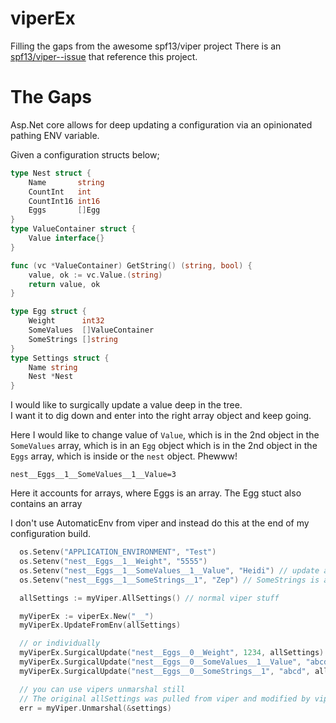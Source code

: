 # viperEx  

Filling the gaps from the awesome spf13/viper project
There is an [spf13/viper--issue](https://github.com/spf13/viper/issues/1140) that reference this project.  


# The Gaps  
Asp.Net core allows for deep updating a configuration via an opinionated pathing ENV variable.  

Given a configuration structs below;
```go
type Nest struct {
	Name       string
	CountInt   int
	CountInt16 int16
	Eggs       []Egg
}
type ValueContainer struct {
	Value interface{}
}

func (vc *ValueContainer) GetString() (string, bool) {
	value, ok := vc.Value.(string)
	return value, ok
}

type Egg struct {
	Weight      int32
	SomeValues  []ValueContainer
	SomeStrings []string
}
type Settings struct {
	Name string
	Nest *Nest
}
```
I would like to surgically update a value deep in the tree.  
I want it to dig down and enter into the right array object and keep going.  

Here I would like to change value of ```Value```, which is in the 2nd object in the ```SomeValues``` array, which is in an ```Egg``` object which is in the 2nd object in the ```Eggs``` array, which is inside or the ```nest``` object.  Phewww!  

```
nest__Eggs__1__SomeValues__1__Value=3
```  

Here it accounts for arrays, where Eggs is an array.  The Egg stuct also contains an array



I don't use AutomaticEnv from viper and instead do this at the end of my configuration build.  

```go
  os.Setenv("APPLICATION_ENVIRONMENT", "Test")
  os.Setenv("nest__Eggs__1__Weight", "5555")
  os.Setenv("nest__Eggs__1__SomeValues__1__Value", "Heidi") // update an item in a struct
  os.Setenv("nest__Eggs__1__SomeStrings__1", "Zep") // SomeStrings is a []string, so this is the convention for directly modifying a primitive in an array
```

```go
  allSettings := myViper.AllSettings() // normal viper stuff

  myViperEx := viperEx.New("__")
  myViperEx.UpdateFromEnv(allSettings)

  // or individually
  myViperEx.SurgicalUpdate("nest__Eggs__0__Weight", 1234, allSettings)
  myViperEx.SurgicalUpdate("nest__Eggs__0__SomeValues__1__Value", "abcd", allSettings)
  myViperEx.SurgicalUpdate("nest__Eggs__0__SomeStrings__1", "abcd", allSettings)

  // you can use vipers unmarshal still
  // The original allSettings was pulled from viper and modified by viperEx
  err = myViper.Unmarshal(&settings)
```
